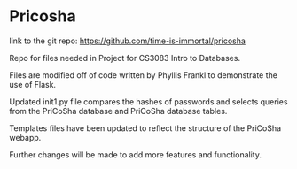 # Pricosha

link to the git repo: https://github.com/time-is-immortal/pricosha

Repo for files needed in Project for CS3083 Intro to Databases. 

Files are modified off of code written by Phyllis Frankl to demonstrate the use of Flask. 

Updated init1.py file compares the hashes of passwords and selects queries from the PriCoSha database and PriCoSha database tables. 

Templates files have been updated to reflect the structure of the PriCoSha webapp. 

Further changes will be made to add more features and functionality. 

